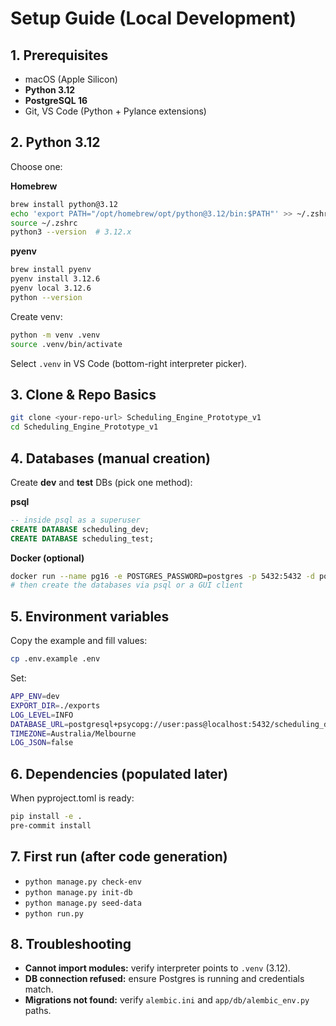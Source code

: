 # Setup Guide (Local Development)

## 1. Prerequisites
- macOS (Apple Silicon)
- **Python 3.12**
- **PostgreSQL 16**
- Git, VS Code (Python + Pylance extensions)

## 2. Python 3.12
Choose one:

**Homebrew**
```bash
brew install python@3.12
echo 'export PATH="/opt/homebrew/opt/python@3.12/bin:$PATH"' >> ~/.zshrc
source ~/.zshrc
python3 --version  # 3.12.x
```
**pyenv**
```bash
brew install pyenv
pyenv install 3.12.6
pyenv local 3.12.6
python --version
```
Create venv:
```bash
python -m venv .venv
source .venv/bin/activate
```
Select ```.venv``` in VS Code (bottom-right interpreter picker).

## 3. Clone & Repo Basics
```bash
git clone <your-repo-url> Scheduling_Engine_Prototype_v1
cd Scheduling_Engine_Prototype_v1
```

## 4. Databases (manual creation)
Create **dev** and **test** DBs (pick one method):

**psql**
```sql
-- inside psql as a superuser
CREATE DATABASE scheduling_dev;
CREATE DATABASE scheduling_test;
```
**Docker (optional)**
```bash
docker run --name pg16 -e POSTGRES_PASSWORD=postgres -p 5432:5432 -d postgres:16
# then create the databases via psql or a GUI client
```

## 5. Environment variables
Copy the example and fill values:
```bash
cp .env.example .env
```
Set:
```bash
APP_ENV=dev
EXPORT_DIR=./exports
LOG_LEVEL=INFO
DATABASE_URL=postgresql+psycopg://user:pass@localhost:5432/scheduling_dev
TIMEZONE=Australia/Melbourne
LOG_JSON=false
```

## 6. Dependencies (populated later)
When pyproject.toml is ready:
```bash
pip install -e .
pre-commit install
```

## 7. First run (after code generation)
- ```python manage.py check-env```
- ```python manage.py init-db```
- ```python manage.py seed-data```
- ```python run.py```

## 8. Troubleshooting
- **Cannot import modules:** verify interpreter points to ```.venv``` (3.12).
- **DB connection refused:** ensure Postgres is running and credentials match.
- **Migrations not found:** verify ```alembic.ini``` and ```app/db/alembic_env.py``` paths.
